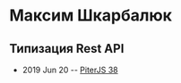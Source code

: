 # Максим Шкарбалюк

## Типизация Rest API
- 2019 Jun 20 -- [PiterJS 38](https://youtu.be/dvQUCwj_20U?t=3340)    
